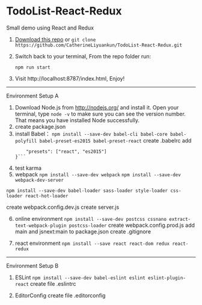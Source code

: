 # TodoList-React-Redux
Small demo using React and Redux


1.  [Download this repo](https://github.com/CatherineLiyuankun/TodoList-React-Redux) or `git clone https://github.com/CatherineLiyuankun/TodoList-React-Redux.git`
2.	Switch back to your terminal, From the repo folder run:

    `npm run start`
    
3.	Visit http://localhost:8787/index.html, Enjoy!
------

Environment Setup A
1.	Download Node.js from http://nodejs.org/ and install it. Open your terminal, type `node -v` to make sure you can see the version number. That means you have installed Node successfully.
2. create package.json
3. install Babel：
`npm install --save-dev babel-cli babel-core babel-polyfill babel-preset-es2015 babel-preset-react`
    create .babelrc
    add 
    ```{
        "presets": ["react", "es2015"]
    }```

4. test karma
5. webpack
`npm install --save-dev webpack`
`npm install --save-dev webpack-dev-server`

`npm install --save-dev babel-loader sass-loader style-loader css-loader react-hot-loader`

create webpack.config.dev.js
create  server.js

6. online environment
`npm install --save-dev postcss cssnano extract-text-webpack-plugin postcss-loader`
create webpack.config.prod.js
add main and jsnext:main to package.json
create .gitignore

7. react environment 
`npm install --save react react-dom redux react-redux`
----

Environment Setup B

1. ESLint
`npm install --save-dev babel-eslint eslint eslint-plugin-react`
create file .eslintrc

2. EditorConfig
create file .editorconfig
